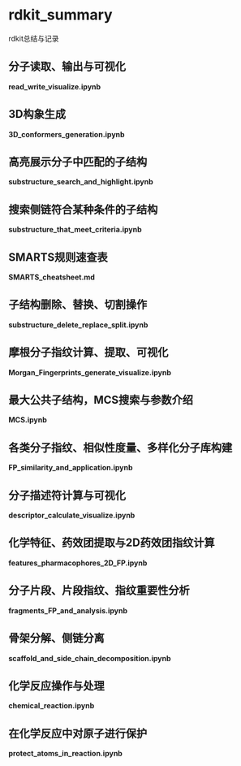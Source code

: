 # rdkit_summary
rdkit总结与记录

## 分子读取、输出与可视化
**read_write_visualize.ipynb**

## 3D构象生成
**3D_conformers_generation.ipynb**

## 高亮展示分子中匹配的子结构
**substructure_search_and_highlight.ipynb**

## 搜索侧链符合某种条件的子结构
**substructure_that_meet_criteria.ipynb**

## SMARTS规则速查表
**SMARTS_cheatsheet.md**

## 子结构删除、替换、切割操作
**substructure_delete_replace_split.ipynb**

## 摩根分子指纹计算、提取、可视化
**Morgan_Fingerprints_generate_visualize.ipynb**

## 最大公共子结构，MCS搜索与参数介绍
**MCS.ipynb**

## 各类分子指纹、相似性度量、多样化分子库构建
**FP_similarity_and_application.ipynb**

## 分子描述符计算与可视化
**descriptor_calculate_visualize.ipynb**

## 化学特征、药效团提取与2D药效团指纹计算
**features_pharmacophores_2D_FP.ipynb**

## 分子片段、片段指纹、指纹重要性分析
**fragments_FP_and_analysis.ipynb**

## 骨架分解、侧链分离
**scaffold_and_side_chain_decomposition.ipynb**

## 化学反应操作与处理
**chemical_reaction.ipynb**

## 在化学反应中对原子进行保护
**protect_atoms_in_reaction.ipynb**